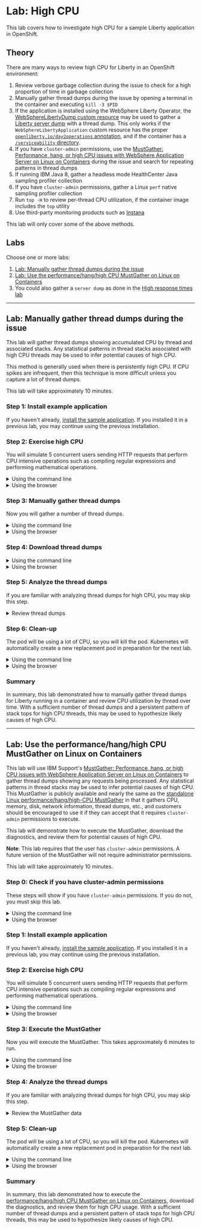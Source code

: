 # Lab: High CPU

This lab covers how to investigate high CPU for a sample Liberty application in OpenShift.

## Theory

There are many ways to review high CPU for Liberty in an OpenShift environment:

1. Review verbose garbage collection during the issue to check for a high proportion of time in garbage collection
1. Manually gather thread dumps during the issue by opening a terminal in the container and executing `kill -3 $PID`
1. If the application is installed using the WebSphere Liberty Operator, the [WebSphereLibertyDump custom resource](https://www.ibm.com/docs/en/was-liberty/base?topic=resources-webspherelibertydump-custom-resource) may be used to gather a [Liberty server dump](https://openliberty.io/docs/latest/reference/command/server-dump.html) with a thread dump. This only works if the `WebSphereLibertyApplication` custom resource has the proper [`openliberty.io/day2operations` annotation](https://www.ibm.com/docs/en/was-liberty/base?topic=resources-webspherelibertydump-custom-resource), and if the container has a [`/serviceability` directory](https://www.ibm.com/docs/en/was-liberty/base?topic=operator-storage-serviceability).
1. If you have `cluster-admin` permissions, use the [MustGather: Performance, hang, or high CPU issues with WebSphere Application Server on Linux on Containers](https://www.ibm.com/support/pages/mustgather-performance-hang-or-high-cpu-issues-websphere-application-server-linux-containers) during the issue and search for repeating patterns in thread dumps
1. If running IBM Java 8, gather a headless mode HealthCenter Java sampling profiler collection
1. If you have `cluster-admin` permissions, gather a Linux `perf` native sampling profiler collection
1. Run `top -H` to review per-thread CPU utilization, if the container image includes the `top` utility
1. Use third-party monitoring products such as [Instana](https://www.instana.com/supported-technologies/websphere-liberty/)

This lab will only cover some of the above methods.

## Labs

Choose one or more labs:

1. [Lab: Manually gather thread dumps during the issue](#lab-manually-gather-thread-dumps-during-the-issue)
1. [Lab: Use the performance/hang/high CPU MustGather on Linux on Containers](#lab-use-the-performancehanghigh-cpu-mustgather-on-linux-on-containers)
1. You could also gather a `server dump` as done in the [High response times lab](lab_liberty_high_http_response_times.md#lab-gather-a-liberty-server-dump-through-the-websphere-liberty-operator)

-----

## Lab: Manually gather thread dumps during the issue

This lab will gather thread dumps showing accumulated CPU by thread and associated stacks. Any statistical patterns in thread stacks associated with high CPU threads may be used to infer potential causes of high CPU.

This method is generally used when there is persistently high CPU. If CPU spikes are infrequent, then this technique is more difficult unless you capture a lot of thread dumps.

This lab will take approximately 10 minutes.

### Step 1: Install example application

If you haven't already, [install the sample application](lab_liberty_install_app.md). If you installed it in a previous lab, you may continue using the previous installation.

### Step 2: Exercise high CPU

You will simulate 5 concurrent users sending HTTP requests that perform CPU intensive operations such as compiling regular expressions and performing mathematical operations.

<details markdown="1">
<summary>Using the command line</summary>

1. Request the following web page from your terminal to exercise high CPU:
    1. macOS, Linux, or Windows with Cygwin:

            curl -k -s "https://$(oc get route libertydiag "--output=jsonpath={.spec.host}")/servlet/LoadRunner?url=http%3A%2F%2Flocalhost%3A9080%2Fservlet%2FDoComplicatedStuff%3Fmoreiterations%3Dtrue&method=get&entity=&concurrentusers=5&totalrequests=0&user=&password=&infinite=on"

    1. Windows with Command Prompt:
        1. Ensure you have [`curl` for Windows](https://curl.se/windows/) installed
        1. List the application's URL:

                oc get route libertydiag "--output=jsonpath={.spec.host}{'\n'}"

        1. Execute the following command, replacing `$HOST` with the output of the previous command:

                curl -k -s "https://$HOST/servlet/LoadRunner?url=http%3A%2F%2Flocalhost%3A9080%2Fservlet%2FDoComplicatedStuff%3Fmoreiterations%3Dtrue&method=get&entity=&concurrentusers=5&totalrequests=0&user=&password=&infinite=on"

1. This load will run indefinitely. Continue to the next step.

</details>

<details markdown="1">
<summary>Using the browser</summary>

1. Click on the `Load Runner` link from the libertydiag application homepage:  
   ![](images/loadrunner.png)
1. In the `Target URL`, copy and paste the following:

        http://localhost:9080/servlet/DoComplicatedStuff?moreiterations=true

1. Scroll down and check `Infinite (until manually stopped)`
1. Scroll to the bottom and click `Start`
1. This load will run indefinitely. Continue to the next step.

</details>

### Step 3: Manually gather thread dumps

Now you will gather a number of thread dumps.

<details markdown="1">
<summary>Using the command line</summary>

1. List the pods for the example application deployment; for example:

        oc get pods
   Example output:

        NAME                          READY   STATUS    RESTARTS   AGE
        libertydiag-b98748954-mgj64   1/1     Running   0          97s

1. Open a shell into the pod by replacing `$POD` with a pod name from the previous command:

        oc rsh -t $POD
   For example:

        oc rsh -t libertydiag-b98748954-mgj64

1. Note that the remote shell might timeout after a short period of inactivity, so be aware that you might have been logged out and you'll need to `oc rsh` back in to continue where you left off.
1. First, we need to find the process ID (PID) of Liberty. Most Liberty images do not have tools like `ps` or `top` pre-installed. However, most Liberty images only have a single process in the container which is the Java process running Liberty, and this has the PID of 1. Double check that this is the Liberty process by doing a full listing on PID 1:

        ls -l /proc/1/

1. If you see a Liberty current working directory (`cwd`) such as `/opt/ol/wlp` or `/opt/ibm/wlp` then you can assume that is the Liberty process. Otherwise, run `ls -l /proc/[0-9]*` and then explore each PID to find the Liberty process.

        ls -l /proc/1
   Example output:

        [...]
        lrwxrwxrwx.  1 1000830000 root 0 Dec  6 17:45 cwd -> /opt/ibm/wlp/output/defaultServer
        -r--------.  1 1000830000 root 0 Dec  6 17:45 environ
        lrwxrwxrwx.  1 1000830000 root 0 Dec  6 14:57 exe -> /opt/ibm/java/jre/bin/java
        [...]

1. Create a thread dump by sending the `SIGQUIT` signal to the process using the `kill -QUIT $PID` command. Replace `$PID` with the process ID of Liberty that you found above. Note that, by default, Java handles the `SIGQUIT` signal, creates the thread dump, and the process continues, so the process is not killed, despite the names of the command and signal.

        kill -QUIT 1

1. It's common to wait about 30 seconds between thread dumps. Take another 1 or more thread dumps, waiting some time in between.

        kill -QUIT 1

1. Normally, thread dumps for IBM Java and Semeru will be produced as `javacore*txt` files in the `cwd` directory that you found above:

        ls -l /opt/ibm/wlp/output/defaultServer/javacore*txt
   However, in the case of this sample application, this directory is overridden with an `-Xdump` configuration. You can check JVM configurations by printing the process `cmdline` and `environ` files and find the relevant configuration. For example:

        cat /proc/1/cmdline /proc/1/environ
   Example output:

        [...] -Xdump:directory=logs/diagnostics/
   Therefore, for this application, javacores will go into `logs/diagnostics/` relative to `cwd`:

        ls /opt/ibm/wlp/output/defaultServer/logs/diagnostics/javacore*txt
   Example output:

        /opt/ibm/wlp/output/defaultServer/logs/diagnostics/javacore.20221206.175535.1.0001.txt
        /opt/ibm/wlp/output/defaultServer/logs/diagnostics/javacore.20221206.175626.1.0002.txt
   Note that overridding the `-Xdump` directory is common in container deployments so that a directory may be used that's mounted on a permanent disk so that diagnostics are still available if a pod is killed.

</details>

<details markdown="1">
<summary>Using the browser</summary>

1. In the `Topology` view of the [`Developer` perspective](openshift_perspective.md), click on the `libertydiag` circle, then click the `Resources` tab in the drawer on the right, and then click on the one pod that's running:  
   ![](images/topology_selectpod.png)
1. Click on the `Terminal` tab to open a remote shell into the running container in the pod:  
   ![](images/pod_terminal.png)
1. Follow the `Using the command line` steps above starting at step 4.

</details>

### Step 4: Download thread dumps

<details markdown="1">
<summary>Using the command line</summary>

1. Download the thread dumps by replacing `$POD` with a pod name from above and `$DIR` with the directory of the javacores. Note that `oc cp` does not support wildcards so the whole directory (or a single file) must be downloaded.

        oc cp $POD:$DIR .
   For example:

        oc cp libertydiag-ddf5f95b6-wj6dm:/opt/ibm/wlp/output/defaultServer/logs/diagnostics .

</details>

<details markdown="1">
<summary>Using the browser</summary>

Files other than native logs (equivalent to Liberty's `console.log`) cannot be downloaded through the browser. You must use the command line steps above. Alternatively, you may use the `Terminal` tab of the pod and `cat` the file in the browser.

</details>

### Step 5: Analyze the thread dumps

If you are familiar with analyzing thread dumps for high CPU, you may skip this step.

<details markdown="1">
<summary>Review thread dumps</summary>

1. Open each thread dump and search for `Thread Details`:

        1XMTHDINFO     Thread Details

1. Review each thread (starting with `3XMTHREADINFO`) and, in particular, the `3XMCPUTIME` line:

        3XMTHREADINFO      "Default Executor-thread-189" J9VMThread:0x00000000002BA700, omrthread_t:0x00007F7FD0014240, java/lang/Thread:0x00000000E43D62C0, state:R, prio=5
        [...]
        3XMCPUTIME               CPU usage total: 6.839021278 secs, current category="Application"

1. The `CPU usage total` is accumulated CPU usage since the beginning of that thread. Therefore, finding high users of CPU is most commonly done by comparing these values across thread dumps for particular threads. Note that if a thread is short-lived, then it may not be captured in the thread dumps, or may only exist in a subset of thread dumps.
1. With a sufficient number of thread dumps and a persistent pattern of stack tops for high CPU threads, this may be used to hypothesize likely causes of high CPU. In this case, there is a peristent pattern of application stacks in the `DoComplicatedStuff.doWork` method driving code such as mathematical operations, regular expression compilation, etc. For example:

        3XMTHREADINFO3           Java callstack:
        4XESTACKTRACE                at java/math/BigInteger.cutOffLeadingZeroes(BigInteger.java:1505(Compiled Code))
        4XESTACKTRACE                at java/math/Division.divideAndRemainderByInteger(Division.java:344(Compiled Code))
        4XESTACKTRACE                at java/math/BigInteger.divideAndRemainder(BigInteger.java:1202(Compiled Code))
        4XESTACKTRACE                at java/math/BigDecimal.slScaledDivide(BigDecimal.java:3489(Compiled Code))
        4XESTACKTRACE                at java/math/BigDecimal.divide(BigDecimal.java:2446(Compiled Code))
        4XESTACKTRACE                at java/math/BigDecimal.divide(BigDecimal.java:2424(Compiled Code))
        4XESTACKTRACE                at java/math/BigDecimal.divide(BigDecimal.java:2389(Compiled Code))
        4XESTACKTRACE                at com/example/servlet/DoComplicatedStuff.arctan(DoComplicatedStuff.java:141(Compiled Code))
        4XESTACKTRACE                at com/example/servlet/DoComplicatedStuff.computePi(DoComplicatedStuff.java:119(Compiled Code))
        4XESTACKTRACE                at com/example/servlet/DoComplicatedStuff.doWork(DoComplicatedStuff.java:60(Compiled Code))

</details>

### Step 6: Clean-up

The pod will be using a lot of CPU, so you will kill the pod. Kubernetes will automatically create a new replacement pod in preparation for the next lab.

<details markdown="1">
<summary>Using the command line</summary>

1. List the pods; for example:

        oc get pods
   Example output:

        NAME                          READY   STATUS    RESTARTS   AGE
        libertydiag-b98748954-mgj64   1/1     Running   0          97s

1. Kill the running pod by replacing `$POD` with a pod name from the previous command:

        oc delete pod $POD
   For example:

        oc delete pod libertydiag-b98748954-mgj64

1. Wait for the replacement pod to come up:
   
        oc wait deployment libertydiag --for condition=available --timeout=5m

</details>

<details markdown="1">
<summary>Using the browser</summary>

1. In the `Topology` view of the [`Developer` perspective](openshift_perspective.md), click on the `libertydiag` circle, then click the `Resources` tab in the drawer on the right, and then click on the one pod that's running:  
   ![](images/topology_selectpod.png)
1. In the top right, click Actions } Delete Pod
1. While the new pod is initializing, there will be a light blue circle around the deployment. Wait until the circle turns into a dark blue, signifying the application is ready. This may take up to 2 minutes or more depending on available cluster resources and namespace limits.

</details>

### Summary

In summary, this lab demonstrated how to manually gather thread dumps for Liberty running in a container and review CPU utilization by thread over time. With a sufficient number of thread dumps and a persistent pattern of stack tops for high CPU threads, this may be used to hypothesize likely causes of high CPU.

-----

## Lab: Use the performance/hang/high CPU MustGather on Linux on Containers

This lab will use IBM Support's [MustGather: Performance, hang, or high CPU issues with WebSphere Application Server on Linux on Containers](https://www.ibm.com/support/pages/mustgather-performance-hang-or-high-cpu-issues-websphere-application-server-linux-containers) to gather thread dumps showing any requests being processed. Any statistical patterns in thread stacks may be used to infer potential causes of high CPU. This MustGather is publicly available and nearly the same as the [standalone Linux performance/hang/high-CPU MustGather](https://www.ibm.com/support/pages/mustgather-performance-hang-or-high-cpu-issues-websphere-application-server-linux) in that it gathers CPU, memory, disk, network information, thread dumps, etc., and customers should be encouraged to use it if they can accept that it requires `cluster-admin` permissions to execute.

This lab will demonstrate how to execute the MustGather, download the diagnostics, and review them for potential causes of high CPU.

**Note**: This lab requires that the user has `cluster-admin` permissions. A future version of the MustGather will not require administrator permissions.

This lab will take approximately 10 minutes.

### Step 0: Check if you have cluster-admin permissions

These steps will show if you have `cluster-admin` permissions. If you do not, you must skip this lab.

<details markdown="1">
<summary>Using the command line</summary>

1. Check if you have authority for all verbs on all resources:

        oc auth can-i '*' '*'
   Example output:

        yes

1. If the answer is `no`, then you do not have `cluster-admin` permissions.

</details>

<details markdown="1">
<summary>Using the browser</summary>

1. Access your OpenShift web console at `https://console-openshift-console.$CLUSTER/`. Replace `$CLUSTER` with your OpenShift cluster domain.
1. Ensure the perspective is set to `Administrator` in the top left:  
   ![](images/adminperspective.png)
1. Expand `User Management`. If you don't see a `Users` option, then you do not have `cluster-admin` permissions. If you do see it, click on it, and then click on your user name:  
   ![](images/users.png)
1. Click on `RoleBindings` and check if any binding has a `Role ref` of `cluster-admin`. If there are none, then you do not have `cluster-admin` permissions.  
   ![](images/clusteradmin.png)

</details>

### Step 1: Install example application

If you haven't already, [install the sample application](lab_liberty_install_app.md). If you installed it in a previous lab, you may continue using the previous installation.

### Step 2: Exercise high CPU

You will simulate 5 concurrent users sending HTTP requests that perform CPU intensive operations such as compiling regular expressions and performing mathematical operations.

<details markdown="1">
<summary>Using the command line</summary>

1. Request the following web page from your terminal to exercise high CPU:
    1. macOS, Linux, or Windows with Cygwin:

            curl -k -s "https://$(oc get route libertydiag "--output=jsonpath={.spec.host}")/servlet/LoadRunner?url=http%3A%2F%2Flocalhost%3A9080%2Fservlet%2FDoComplicatedStuff%3Fmoreiterations%3Dtrue&method=get&entity=&concurrentusers=5&totalrequests=0&user=&password=&infinite=on"

    1. Windows with Command Prompt:
        1. Ensure you have [`curl` for Windows](https://curl.se/windows/) installed
        1. List the application's URL:

                oc get route libertydiag "--output=jsonpath={.spec.host}{'\n'}"

        1. Execute the following command, replacing `$HOST` with the output of the previous command:

                curl -k -s "https://$HOST/servlet/LoadRunner?url=http%3A%2F%2Flocalhost%3A9080%2Fservlet%2FDoComplicatedStuff%3Fmoreiterations%3Dtrue&method=get&entity=&concurrentusers=5&totalrequests=0&user=&password=&infinite=on"

1. This load will run indefinitely. Continue to the next step.

</details>

<details markdown="1">
<summary>Using the browser</summary>

1. Click on the `Load Runner` link from the libertydiag application homepage:  
   ![](images/loadrunner.png)
1. In the `Target URL`, copy and paste the following:

        http://localhost:9080/servlet/DoComplicatedStuff?moreiterations=true

1. Scroll down and check `Infinite (until manually stopped)`
1. Scroll to the bottom and click `Start`
1. This load will run indefinitely. Continue to the next step.

</details>

### Step 3: Execute the MustGather

Now you will execute the MustGather. This takes approximately 6 minutes to run.

<details markdown="1">
<summary>Using the command line</summary>

1. Download a helper script:
    1. macOS or Linux: [containerdiag.sh](https://github.com/IBM/containerdiag/releases/download/0.1.20230301/containerdiag.sh)
    1. Windows: [containerdiag.bat](https://github.com/IBM/containerdiag/releases/download/0.1.20230301/containerdiag.bat)
1. Open a `Terminal` or `Command Prompt` and change directory to where you downloaded the script
1. On macOS or Linux, make the script executable:

        chmod +x containerdiag.sh

1. On macOS, remove the download quarantine:

        xattr -d com.apple.quarantine containerdiag.sh

1. List the current deployments:

        oc get deployments
   Example output:

        NAME          READY   UP-TO-DATE   AVAILABLE   AGE
        libertydiag   1/1     1            1           13m

1. Execute the MustGather. Normally, the `-c` option specifying the directory of the javacores is not needed; however, this sample application overrides the default javacore directory using `-Xdump`. This is common in container deployments so that a directory may be used that's mounted on a permanent disk so that diagnostics are still available if a pod is killed.
    1. macOS or Linux:

            ./containerdiag.sh -d libertydiag libertyperf.sh -c "/opt/ibm/wlp/output/defaultServer/logs/diagnostics/javacore*"

    1. Windows:

            containerdiag.bat -d libertydiag libertyperf.sh -c "/opt/ibm/wlp/output/defaultServer/logs/diagnostics/javacore*"
       
1. When the MustGather is complete, you will see a repeating message of the form:

        run.sh: Files are ready for download. Download with the following command in another window:
        
          oc cp [...]

1. Open another `Terminal` or `Command Prompt` and copy & paste the `oc cp` line that you saw in the previous step. For example (your command will be different):

        $ oc cp worker4-debug:/tmp/containerdiag.SN9RbwVmfC.tar.gz containerdiag.SN9RbwVmfC.tar.gz --namespace=openshift-debug-node-g8dqbdfx5d
        tar: Removing leading `/' from member names

1. Go back to the previous `Terminal` or `Command Prompt`, type `ok`, and press `Enter` to complete the MustGather:

        After the download is complete, type OK and press ENTER: ok
        [2022-11-08 19:01:03.670923238 UTC] run.sh: Processing finished. Deleting /tmp/containerdiag.SN9RbwVmfC.tar.gz
        [2022-11-08 19:01:03.674236286 UTC] run.sh: finished.

1. Expand the `containerdiag.*.tar.gz` file that you downloaded.

</details>

<details markdown="1">
<summary>Using the browser</summary>

The MustGather cannot be executed from the browser. You must use the command line steps above.browser.

</details>

### Step 4: Analyze the thread dumps

If you are familiar with analyzing thread dumps for high CPU, you may skip this step.

<details markdown="1">
<summary>Review the MustGather data</summary>

1. First, review the `top -H` output to see CPU utilization by thread. Expand `linperf_RESULTS.tar.gz` in the root directory and then review `topdashH*.out`.
1. Open each thread dump under `pods/libertydiag*/containers/libertydiag/` and search for `Thread Details`:

        1XMTHDINFO     Thread Details

1. Review each thread (starting with `3XMTHREADINFO`) and, in particular, the `3XMCPUTIME` line:

        3XMTHREADINFO      "Default Executor-thread-189" J9VMThread:0x00000000002BA700, omrthread_t:0x00007F7FD0014240, java/lang/Thread:0x00000000E43D62C0, state:R, prio=5
        [...]
        3XMCPUTIME               CPU usage total: 6.839021278 secs, current category="Application"

1. The `CPU usage total` is accumulated CPU usage since the beginning of that thread. Therefore, finding high users of CPU is most commonly done by comparing these values across thread dumps for particular threads. Note that if a thread is short-lived, then it may not be captured in the thread dumps, or may only exist in a subset of thread dumps.
1. With a sufficient number of thread dumps and a persistent pattern of stack tops for high CPU threads, this may be used to hypothesize likely causes of high CPU. In this case, there is a peristent pattern of application stacks in the `DoComplicatedStuff.doWork` method driving code such as mathematical operations, regular expression compilation, etc. For example:

        3XMTHREADINFO3           Java callstack:
        4XESTACKTRACE                at java/math/BigInteger.cutOffLeadingZeroes(BigInteger.java:1505(Compiled Code))
        4XESTACKTRACE                at java/math/Division.divideAndRemainderByInteger(Division.java:344(Compiled Code))
        4XESTACKTRACE                at java/math/BigInteger.divideAndRemainder(BigInteger.java:1202(Compiled Code))
        4XESTACKTRACE                at java/math/BigDecimal.slScaledDivide(BigDecimal.java:3489(Compiled Code))
        4XESTACKTRACE                at java/math/BigDecimal.divide(BigDecimal.java:2446(Compiled Code))
        4XESTACKTRACE                at java/math/BigDecimal.divide(BigDecimal.java:2424(Compiled Code))
        4XESTACKTRACE                at java/math/BigDecimal.divide(BigDecimal.java:2389(Compiled Code))
        4XESTACKTRACE                at com/example/servlet/DoComplicatedStuff.arctan(DoComplicatedStuff.java:141(Compiled Code))
        4XESTACKTRACE                at com/example/servlet/DoComplicatedStuff.computePi(DoComplicatedStuff.java:119(Compiled Code))
        4XESTACKTRACE                at com/example/servlet/DoComplicatedStuff.doWork(DoComplicatedStuff.java:60(Compiled Code))

</details>

### Step 5: Clean-up

The pod will be using a lot of CPU, so you will kill the pod. Kubernetes will automatically create a new replacement pod in preparation for the next lab.

<details markdown="1">
<summary>Using the command line</summary>

1. List the pods; for example:

        oc get pods
   Example output:

        NAME                          READY   STATUS    RESTARTS   AGE
        libertydiag-b98748954-mgj64   1/1     Running   0          97s

1. Kill the running pod by replacing `$POD` with a pod name from the previous command:

        oc delete pod $POD
   For example:

        oc delete pod libertydiag-b98748954-mgj64

1. Wait for the replacement pod to come up:
   
        oc wait deployment libertydiag --for condition=available --timeout=5m

</details>

<details markdown="1">
<summary>Using the browser</summary>

1. In the `Topology` view of the [`Developer` perspective](openshift_perspective.md), click on the `libertydiag` circle, then click the `Resources` tab in the drawer on the right, and then click on the one pod that's running:  
   ![](images/topology_selectpod.png)
1. In the top right, click Actions } Delete Pod
1. While the new pod is initializing, there will be a light blue circle around the deployment. Wait until the circle turns into a dark blue, signifying the application is ready. This may take up to 2 minutes or more depending on available cluster resources and namespace limits.

</details>

### Summary

In summary, this lab demonstrated how to execute the [performance/hang/high CPU MustGather on Linux on Containers](https://www.ibm.com/support/pages/mustgather-performance-hang-or-high-cpu-issues-websphere-application-server-linux-containers), download the diagnostics, and review them for high CPU usage. With a sufficient number of thread dumps and a persistent pattern of stack tops for high CPU threads, this may be used to hypothesize likely causes of high CPU.
